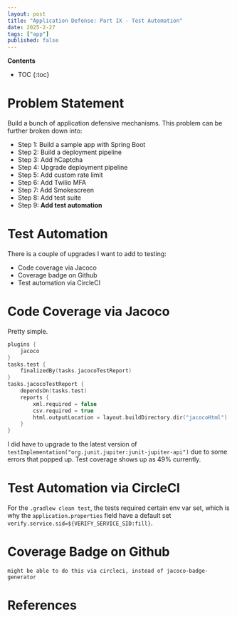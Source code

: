 ```yaml
---
layout: post
title: "Application Defense: Part IX - Test Automation"
date: 2025-2-27
tags: ["app"]
published: false
---
```


**Contents**
* TOC
{:toc}

# Problem Statement
Build a bunch of application defensive mechanisms. This problem can be further broken down into:

* Step 1: Build a sample app with Spring Boot
* Step 2: Build a deployment pipeline
* Step 3: Add hCaptcha
* Step 4: Upgrade deployment pipeline
* Step 5: Add custom rate limit
* Step 6: Add Twilio MFA
* Step 7: Add Smokescreen
* Step 8: Add test suite
* Step 9: **Add test automation**

# Test Automation
There is a couple of upgrades I want to add to testing:

* Code coverage via Jacoco
* Coverage badge on Github
* Test automation via CircleCI

# Code Coverage via Jacoco
Pretty simple. 

```kotlin
plugins {
    jacoco
}
tasks.test {
    finalizedBy(tasks.jacocoTestReport)
}
tasks.jacocoTestReport {
    dependsOn(tasks.test)
	reports {
        xml.required = false
        csv.required = true
        html.outputLocation = layout.buildDirectory.dir("jacocoHtml")
    }
}
```

I did have to upgrade to the latest version of `testImplementation("org.junit.jupiter:junit-jupiter-api")` due to some errors that popped up. Test coverage shows up as 49% currently. 



# Test Automation via CircleCI
For the `.gradlew clean test`, the tests required certain env var set, which is why the `application.properties` field have a default set `verify.service.sid=${VERIFY_SERVICE_SID:fill}`. 

# Coverage Badge on Github
    might be able to do this via circleci, instead of jacoco-badge-generator

# References
[^1]: